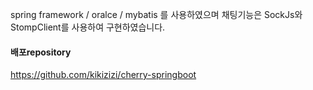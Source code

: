 spring framework / oralce / mybatis 를 사용하였으며 채팅기능은 SockJs와 StompClient를 사용하여 구현하였습니다. 

#### 배포repository
<https://github.com/kikizizi/cherry-springboot>
